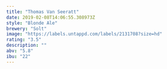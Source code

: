 ```yaml
---
title: "Thomas Van Seeratt"
date: 2019-02-08T14:06:55.308973Z
style: "Blonde Ale"
brewery: "Solt"
image: "https://labels.untappd.com/labels/2131708?size=hd"
rating: "3.5"
description: ""
abv: "5.8"
ibu: "22"
---
```

